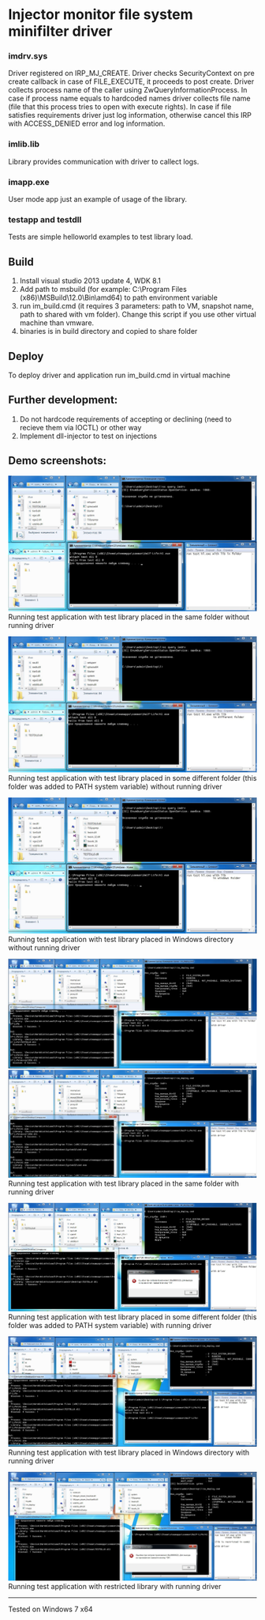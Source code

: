 # Injector monitor file system minifilter driver

### imdrv.sys

Driver registered on IRP_MJ_CREATE. Driver checks SecurityContext on pre create callback in case of FILE_EXECUTE, it proceeds to post create. Driver collects process name of the caller using ZwQueryInformationProcess. In case if process name equals to hardcoded names driver collects file name (file that this process tries to open with execute rights). In case if file satisfies requirements driver just log information, otherwise cancel this IRP with ACCESS_DENIED error and log information.

### imlib.lib

Library provides communication with driver to callect logs.

### imapp.exe

User mode app just an example of usage of the library.

### testapp and testdll

Tests are simple helloworld examples to test library load.

## Build

1. Install visual studio 2013 update 4, WDK 8.1
2. Add path to msbuild (for example: C:\Program Files (x86)\MSBuild\12.0\Bin\amd64) to path environment variable
3. run im_build.cmd (it requires 3 parameters: path to VM, snapshot name, path to shared with vm folder). Change this script if you use other virtual machine than vmware.
4. binaries is in build directory and copied to share folder

## Deploy

To deploy driver and application run im_build.cmd in virtual machine

## Further development:

1. Do not hardcode requirements of accepting or declining (need to recieve them via IOCTL) or other way
2. Implement dll-injector to test on injections

## Demo screenshots:

![samenodrv](docs/1.JPG)
Running test application with test library placed in the same folder without running driver

![diffnodrv](docs/2.JPG)
Running test application with test library placed in some different folder (this folder was added to PATH system variable) without running driver

![winnodrv](docs/3.JPG)
Running test application with test library placed in Windows directory without running driver

![samedrv1](docs/4.1.JPG)
![samedrv2](docs/4.2.JPG)
Running test application with test library placed in the same folder with running driver

![diffdrv](docs/5.JPG)
Running test application with test library placed in some different folder (this folder was added to PATH system variable) with running driver

![windrv](docs/6.JPG)
Running test application with test library placed in Windows directory with running driver

![restdrv](docs/7.JPG)
Running test application with restricted library with running driver

---------------------------------------
Tested on Windows 7 x64